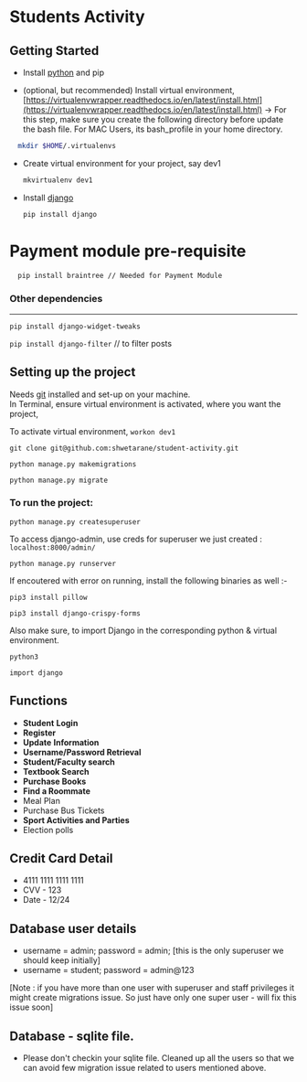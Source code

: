 # Students Activity

## Getting Started

* Install [python](https://www.python.org/downloads/) and pip

* (optional, but recommended) Install virtual environment, [https://virtualenvwrapper.readthedocs.io/en/latest/install.html](https://virtualenvwrapper.readthedocs.io/en/latest/install.html) -> For this step, make sure you create the following directory before update the bash file. For MAC Users, its bash_profile in your home directory.
```bash
  mkdir $HOME/.virtualenvs
```
* Create virtual environment for your project, say dev1

  ```bash
  mkvirtualenv dev1
  ```

* Install [django](https://docs.djangoproject.com/en/2.2/topics/install/)

  ```bash
  pip install django
  ```
# Payment module pre-requisite 
```bash
  pip install braintree // Needed for Payment Module

```

### Other dependencies

---------------------------------------------------------------------

```pip install django-widget-tweaks```

```pip install django-filter``` // to filter posts

## Setting up the project

Needs [git](https://git-scm.com/download/win) installed and set-up on your machine.  
In Terminal, ensure virtual environment is activated, where you want the project,

To activate virtual environment, ```workon dev1```

```git clone git@github.com:shwetarane/student-activity.git```

```python manage.py makemigrations```

```python manage.py migrate```

### To run the project:

```python manage.py createsuperuser```

To access django-admin, use creds for superuser we just created : ```localhost:8000/admin/```

```python manage.py runserver```

If encoutered with error on running, install the following binaries as well :-

```pip3 install pillow```

```pip3 install django-crispy-forms```

Also make sure, to import Django in the corresponding python & virtual environment. 

```python3```

```import django```

## Functions

* **Student** **Login**
* **Register**
* **Update** **Information** 
* **Username/Password Retrieval**
* **Student/Faculty search**
* **Textbook Search**
* **Purchase Books**
* **Find a Roommate**
* Meal Plan
* Purchase Bus Tickets
* **Sport Activities and Parties**
* Election polls


## Credit Card Detail
* 4111 1111 1111 1111 
* CVV - 123
* Date - 12/24

## Database user details

* username = admin; password = admin; [this is the only superuser we should keep initially]
* username = student; password = admin@123

[Note : if you have more than one user with superuser and staff privileges it might create migrations issue.
So just have only one super user  - will fix this issue soon]

## Database - sqlite file.

* Please don't checkin your sqlite file. Cleaned up all the users so that we can avoid few migration issue related to users mentioned above.
